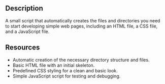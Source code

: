 
## Description

A small script that automatically creates the files and directories you need to start developing simple web pages, including an HTML file, a CSS file, and a JavaScript file.

## Resources

- Automatic creation of the necessary directory structure and files.
- Basic HTML file with an initial skeleton.
- Predefined CSS styling for a clean and basic look.
- Simple JavaScript script for testing and debugging.




